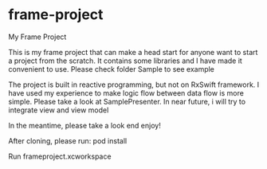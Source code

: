 # frame-project
My Frame Project

This is my frame project that can make a head start for anyone want to start a project from the scratch. It contains some libraries and I have made it convenient to use. Please check folder Sample to see example

The project is built in reactive programming, but not on RxSwift framework. I have used my experience to make logic flow between data flow is more simple. Please take a look at SamplePresenter. In near future, i will try to integrate view and view model

In the meantime, please take a look end enjoy!

After cloning, please run:
pod install

Run frameproject.xcworkspace


